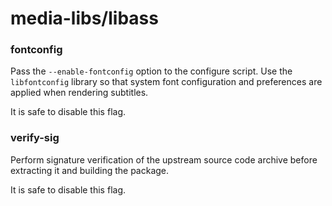 # media-libs/libass

### fontconfig
Pass the `--enable-fontconfig` option to the configure script. Use the `libfontconfig` library so that system font configuration and preferences are applied when rendering subtitles.

It is safe to disable this flag.

### verify-sig
Perform signature verification of the upstream source code archive before extracting it and building the package.

It is safe to disable this flag.
